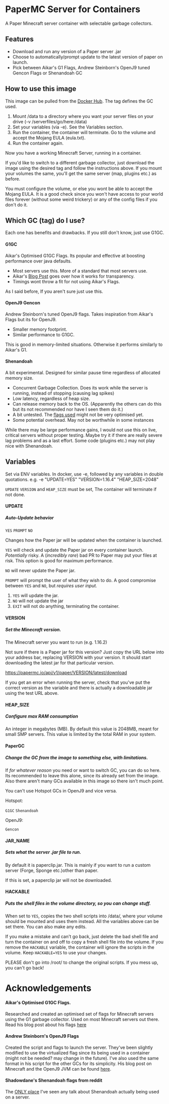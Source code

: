 # PaperMC Server for Containers
A Paper Minecraft server container with selectable garbage collectors.


## Features
* Download and run any version of a Paper server .jar
* Choose to automatically/prompt update to the latest version of paper on launch.
* Pick between Aikar's G1 Flags, Andrew Steinborn's OpenJ9 tuned Gencon Flags or Shenandoah GC

## How to use this image
This image can be pulled from the [Docker Hub](https://hub.docker.com/repository/docker/epicbusta/papermc-openj9). The tag defines the GC used.

1. Mount /data to a directory where you want your server files on your drive (-v /serverfiles/go/here:/data)
2. Set your variables (via -e). See the Variables section.
3. Run the container, the container will terminate. Go to the volume and accept the Mojang EULA (eula.txt).
4. Run the container again.

Now you have a working Minecraft Server, running in a container.

If you'd like to switch to a different garbage collector, just download the image using the desired tag and follow the instructions above. If you mount your volumes the same, you'll get the same server (map, plugins etc.) as before.

You must configure the volume, or else you wont be able to accept the Mojang EULA. It is a good check since you won't have access to your world files forever (without some weird trickery) or any of the config files if you don't do it.

## Which GC (tag) do I use?
Each one has benefits and drawbacks. If you still don't know, just use G1GC.

#### G1GC
Aikar's Optimised G1GC Flags. Its popular and effective at boosting performance over java defaults.
* Most servers use this. More of a standard that most servers use.
* Aikar's [Blog Post](https://aikar.co/2018/07/02/tuning-the-jvm-g1gc-garbage-collector-flags-for-minecraft/) goes over how it works for transparency.
* Timings wont throw a fit for not using Aikar's Flags.

As I said before, If you aren't sure just use this.

#### OpenJ9 Gencon
Andrew Steinborn's tuned OpenJ9 flags. Takes inspiration from Aikar's Flags but its for OpenJ9.
* Smaller memory footprint.
* Similar performance to G1GC.

This is good in memory-limited situations. Otherwise it performs similarly to Aikar's G1.

#### Shenandoah
A bit experimental. Designed for similar pause time regardless of allocated memory size.
* Concurrent Garbage Collection. Does its work while the server is running, instead of stopping (causing lag spikes)
* Low latency, regardless of heap size.
* Can release memory back to the OS. (Apparently the others can do this but its not recommended nor have I seen them do it.)
* A bit untested. The [flags used](https://www.reddit.com/r/admincraft/comments/bmn889/vanilla_minecraft_server_1141pre2_experiencing/emy79tk/) might not be very optimised yet.
* Some potential overhead. May not be worthwhile in some instances

While there may be large performance gains, I would not use this on live, critical servers without proper testing. Maybe try it if there are really severe lag problems and as a last effort. Some code (plugins etc.) may not play nice with Shenandoah.

## Variables
Set via ENV variables. In docker, use -e, followed by any variables in double quotations. e.g. -e "UPDATE=YES" "VERSION=1.16.4" "HEAP_SIZE=2048"

`UPDATE` `VERSION` and `HEAP_SIZE` must be set, The container will terminate if not done.

#### **UPDATE**
##### Auto-Update behavior
`YES` `PROMPT` `NO`

Changes how the Paper jar will be updated when the container is launched.

`YES` will check and update the Paper jar on every container launch. *Potentially* risky. A (*incredibly rare*) bad PR to Paper may put your files at risk. This option is good for maximum performance.

`NO` will never update the Paper jar.

`PROMPT` will prompt the user of what they wish to do. A good compromise between `YES` and `NO`, but *requires user input.*

1. `YES` will update the jar.
2. `NO` will not update the jar
3. `EXIT` will not do anything, terminating the container.

#### **VERSION**
##### Set the Minecraft version.
The Minecraft server you want to run (e.g. 1.16.2)

Not sure if there is a Paper jar for this version? Just copy the URL below into your address bar, replacing VERSION with your version. It should start downloading the latest jar for that particular version.

https://papermc.io/api/v1/paper/VERSION/latest/download

If you get an error when running the server, check that you've put the correct version as the variable and there is actually a downloadable jar using the test URL above.

#### **HEAP_SIZE**
##### Configure max RAM consumption
An integer in megabytes (MB). By default this value is 2048MB, meant for small SMP servers.
This value is limited by the total RAM in your system.

#### PaperGC
##### Change the GC from the image to something else, with limitations.
If *for whatever reason* you need or want to switch GC, you can do so here. Its recommended to leave this alone, since its already set from the image. Also there aren't many GCs available in this image so there isn't much point.

You can't use Hotspot GCs in OpenJ9 and vice versa.

Hotspot:

`G1GC` `Shenandoah`

OpenJ9:

`Gencon`

#### JAR_NAME
##### Sets what the server .jar file to run.
By default it is paperclip.jar. This is mainly if you want to run a custom server (Forge, Sponge etc.)other than paper.

If this is set, a paperclip jar will not be downloaded.

#### HACKABLE
##### Puts the shell files in the volume directory, so you can change stuff.
When set to `YES`, copies the two shell scripts into /data/, where your volume should be mounted and uses them instead. All the variables above can be set there. You can also make any edits.

If you make a mistake and can't go back, just delete the bad shell file and turn the container on and off to copy a fresh shell file into the volume. If you remove the `HACKABLE` variable, the container will ignore the scripts in the volume. Keep `HACKABLE=YES` to use your changes.

PLEASE don't go into /root/ to change the original scripts. If you mess up, you can't go back!

# Acknowledgements
#### Aikar's Optimised G1GC Flags.
Researched and created an optimised set of flags for Minecraft servers using the G1 garbage collector. Used on most Minecraft servers out there.
Read his blog post about his flags [here](https://aikar.co/2018/07/02/tuning-the-jvm-g1gc-garbage-collector-flags-for-minecraft/)
#### Andrew Steinborn's OpenJ9 Flags
Created the script and flags to launch the server. They've been slightly modified to use the virtualized flag since its being used in a container (might not be needed? may change in the future). I've also used the same format in his script for the other GCs for its simplicity.
His blog post on Minecraft and the OpenJ9 JVM can be found [here](https://steinborn.me/posts/tuning-minecraft-openj9/).
#### Shadowdane's Shenandoah flags from reddit
The [ONLY place](https://www.reddit.com/r/admincraft/comments/bmn889/vanilla_minecraft_server_1141pre2_experiencing/emy79tk/) I've seen any talk about Shenandoah actually being used on a server.
